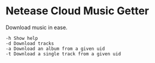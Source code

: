 # Netease Cloud Music Getter

Download music in ease.

    -h Show help
    -d Download tracks
    -a Download an album from a given uid
    -t Download a single track from a given uid
